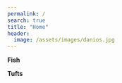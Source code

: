 ```yaml
---
permalink: /
search: true
title: "Home"
header:
  image: /assets/images/danios.jpg
---
```


**Fish**


**Tufts**


